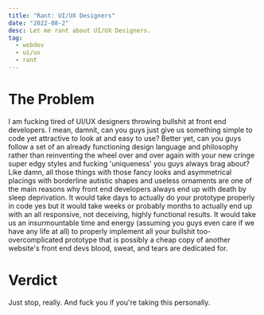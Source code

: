 ```yaml
---
title: "Rant: UI/UX Designers"
date: "2022-08-2"
desc: Let me rant about UI/UX Designers.
tag:
  - webdev
  - ui/ux
  - rant
---
```


# The Problem

I am fucking tired of UI/UX designers throwing bullshit at front end developers. I mean, damnit, can you guys just give us something simple to code yet attractive to look at and easy to use? Better yet, can you guys follow a set of an already functioning design language and philosophy rather than reinventing the wheel over and over again with your new cringe super edgy styles and fucking 'uniqueness' you guys always brag about? Like damn, all those things with those fancy looks and asymmetrical placings with borderline autistic shapes and useless ornaments are one of the main reasons why front end developers always end up with death by sleep deprivation. It would take days to actually do your prototype properly in code yes but it would take weeks or probably months to actually end up with an all responsive, not deceiving, highly functional results. It would take us an insurmountable time and energy (assuming you guys even care if we have any life at all) to properly implement all your bullshit too-overcomplicated prototype that is possibly a cheap copy of another website's front end devs blood, sweat, and tears are dedicated for.

# Verdict

Just stop, really. And fuck you if you're taking this personally.
